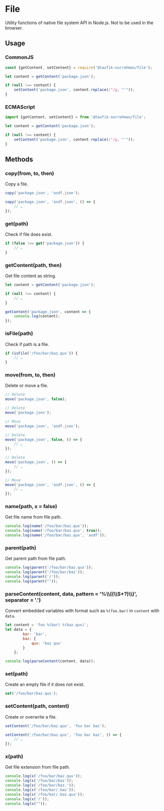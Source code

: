 File
====

Utility functions of native file system API in Node.js. Not to be used in the browser.

Usage
-----

### CommonJS

~~~ js
const {getContent, setContent} = require('@taufik-nurrohman/file');

let content = getContent('package.json');

if (null !== content) {
    setContent('package.json', content.replace(/"/g, "'"));
}
~~~

### ECMAScript

~~~ js
import {getContent, setContent} = from '@taufik-nurrohman/file';

let content = getContent('package.json');

if (null !== content) {
    setContent('package.json', content.replace(/"/g, "'"));
}
~~~

Methods
-------

### copy(from, to, then)

Copy a file.

~~~ .js
copy('package.json', 'asdf.json');
~~~

~~~ .js
copy('package.json', 'asdf.json', () => {
    // …
});
~~~

### get(path)

Check if file does exist.

~~~ .js
if (false !== get('package.json')) {
    // …
}
~~~

### getContent(path, then)

Get file content as string.

~~~ .js
let content = getContent('package.json');

if (null !== content) {
    // …
}
~~~

~~~ .js
getContent('package.json', content => {
    console.log(content);
});
~~~

### isFile(path)

Check if path is a file.

~~~ .js
if (isFile('/foo/bar/baz.qux')) {
    // …
}
~~~

### move(from, to, then)

Delete or move a file.

~~~ .js
// Delete
move('package.json', false);

// Delete
move('package.json');

// Move
move('package.json', 'asdf.json');
~~~

~~~ .js
// Delete
move('package.json', false, () => {
    // …
});

// Delete
move('package.json', () => {
    // …
});

// Move
move('package.json', 'asdf.json', () => {
    // …
});
~~~

### name(path, x = false)

Get file name from file path.

~~~ .js
console.log(name('/foo/bar/baz.qux'));
console.log(name('/foo/bar/baz.qux', true));
console.log(name('/foo/bar/baz.qux', 'asdf'));
~~~

### parent(path)

Get parent path from file path.

~~~ .js
console.log(parent('/foo/bar/baz.qux'));
console.log(parent('/foo/bar/baz'));
console.log(parent('/'));
console.log(parent(""));
~~~

### parseContent(content, data, pattern = '%\\\\((\\\\S+?)\\\\)', separator = '.')

Convert embedded variables with format such as `%(foo.bar)` in `content` with `data`.

~~~ .js
let content = 'foo %(bar) %(baz.qux)';
let data = {
        bar: 'bar',
        baz: {
            qux: 'baz qux'
        }
    };

console.log(parseContent(content, data));
~~~

### set(path)

Create an empty file if it does not exist.

~~~ .js
set('/foo/bar/baz.qux');
~~~

### setContent(path, content)

Create or overwrite a file.

~~~ .js
setContent('/foo/bar/baz.qux', 'foo bar baz');
~~~

~~~ .js
setContent('/foo/bar/baz.qux', 'foo bar baz', () => {
    // …
});
~~~

### x(path)

Get file extension from file path.

~~~ .js
console.log(x('/foo/bar/baz.qux'));
console.log(x('/foo/bar/baz'));
console.log(x('/foo/bar/baz.'));
console.log(x('/foo/bar/.baz'));
console.log(x('/foo/bar/.baz.qux'));
console.log(x('/'));
console.log(x(""));
~~~
